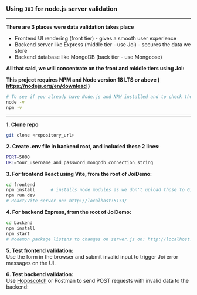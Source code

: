 
### Using `JOI` for node.js server validation  
---   

**There are 3 places were data validation takes place**
- Frontend UI rendering (front tier) - gives a smooth user experience
- Backend server like Express (middle tier - use Joi) - secures the data we store
- Backend database like MongoDB (back tier - use Mongoose)
  
**All that said, we will concentrate on the front and middle tiers using Joi:**

**This project requires NPM and Node version 18 LTS or above ( https://nodejs.org/en/download )**  
```sh
# To see if you already have Node.js and NPM installed and to check the installed version
node -v
npm -v
```
---

**1. Clone repo**  
```sh
git clone <repository_url>
```


**2. Create .env file in backend root, and included these 2 lines:**
```sh
PORT=5000
URL=Your_username_and_password_mongodb_connection_string
```


**3. For frontend React using Vite, from the root of JoiDemo:**
```sh
cd frontend
npm install      # installs node modules as we don't upload those to Github
npm run dev
# React/Vite server on: http://localhost:5173/
```

 
**4. For backend Express, from the root of JoiDemo:**


```sh
cd backend
npm install
npm start
# Nodemon package listens to changes on server.js on: http://localhost:5000/
```

**5. Test frontend validation:**  
Use the form in the browser and submit invalid input to trigger Joi error messages on the UI.

**6. Test backend validation:**  
Use [Hoppscotch](https://hoppscotch.io/) or Postman to send POST requests with invalid data to the backend:  



